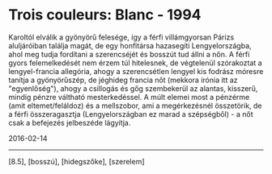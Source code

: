 # Trois couleurs: Blanc - 1994

Karoltól elválik a gyönyörű felesége, így a férfi villámgyorsan Párizs aluljáróiban találja magát, de egy honfitársa hazasegíti Lengyelországba, ahol meg tudja fordítani a szerencséjét és bosszút tud állni a nőn. A férfi gyors felemelkedését nem érzem túl hitelesnek, de végtelenül szórakoztat a lengyel-francia allegória, ahogy a szerencsétlen lengyel kis fodrász móresre tanítja a gyönyörűszép, de jéghideg francia nőt (mekkora irónia itt az "egyenlőség"), ahogy a csillogás és gőg szembekerül az alantas, kisszerű, mindig pénzre váltható mesterkedéssel. A múlt elemei most a pénzérme (amit eltemet/feláldoz) és a mellszobor, ami a megérkezésnél összetörik, de a férfi összeragasztja (Lengyelországban ez marad a szépségből) - a nőt csak a befejezés jelbeszéde lágyítja.

2016-02-14 

----

[8.5], [bosszú], [hidegszőke], [szerelem]
